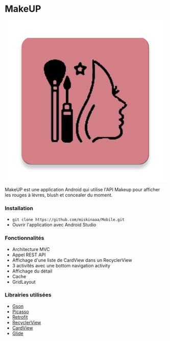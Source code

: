 # MakeUP

![alt text](https://github.com/miskinaaa/Mobile/blob/develop/Test/app/src/main/ic_icon-web.png) 



MakeUP est une application Android qui utilise l'API Makeup pour afficher les rouges à lèvres, blush et concealer du moment.

### Installation
* ``` git clone https://github.com/miskinaaa/Mobile.git ```
* Ouvrir l'application avec Android Studio

### Fonctionnalités
* Architecture MVC
* Appel REST API
* Affichage d'une liste de CardView dans un RecyclerView 
* 3 activités avec une bottom navigation activity
* Affichage du détail
* Cache
* GridLayout

### Librairies utilisées

* <a href="https://github.com/google/gson">Gson</a>
* <a href="https://square.github.io/picasso/">Picasso</a>
* <a href="https://github.com/square/retrofit">Retrofit</a>
* <a href="https://developer.android.com/guide/topics/ui/layout/recyclerview">RecyclerView</a>
* <a href="https://developer.android.com/reference/android/support/v7/widget/CardView">CardView</a>
* <a href="https://github.com/bumptech/glide">Glide</a>
